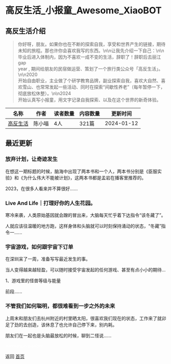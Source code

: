 # 高反生活_小报童_Awesome_XiaoBOT

## 高反生活介绍
> 你好呀，朋友。如果你也在不断的探索自我，享受和世界产生的链接，期待未知的旅程。那也许你会喜欢我写的东西。\n\n让我先介绍一下自己：\n\n毕业后进入体制内，因为不喜欢一成不变的生活，辞职了！辞职后去丽江gap  
year , 期间给朋友的民宿做运营、策划了一个旅行类公众号「高反生活」。\n\n2020  
开始自由职业，主业做了个研学教育品牌，副业探索自我，喜欢大自然、喜欢雪山、也常常发起一些活动、同时在探索“间歇性养老”（每年暂停一下，彻底放松休整）。\n\n2024  
开始认真写小报童，用文字记录自我探索、以及在这个世界的新奇体验。  
  


|名称|作者|读者数量|内容数量|更新时间|
|---|---|---|---|---|
|[高反生活](https://xiaobot.net/p/HiFunLife2023?refer=0b133df9-27dc-423b-8101-639049001c13)|陈小喵|4人|321篇|2024-01-12|

## 最近更新
### 放弃计划，让奇迹发生

在想这一期标题的时候，脑海中出现了两本书和一个人，两本书分别是《臣服实验》和《为什么伟大不能被计划》，这两本书都是孟岩在播客里推荐的。

2023，在很多人看来并不算很好......

### Live And Life｜打理好你的人生花园。

寒冷来袭，人类原始基因就会蹭的冒出来，大脑每天忙乎着下达指令“该冬藏了”。

人就应该往温暖的地方跑，这样身体和头脑就可以时刻保持涌动的状态，“冬藏”指令一......

### 宇宙游戏，如何跟宇宙下订单

在深圳呆了一周，准备写写最近发生的事。



当人变得越来越轻盈，可以随时接受宇宙发起的任何游戏、甚至有点小小的期待…

1、游戏里的怪兽等级与能量

前段......

### 不管我们如何聪明，都很难看到一步之外的未来

上周末和朋友们去杭州附近的村里晒太阳，很喜欢我们现在的状态，工作来了就卯足了劲的去创造，该休息了也允许自己停下来，别内耗。

朋友们在一起也是头脑最放松的时候，聊到二怪说......


<a href="https://github.com/Reno9527/awesome-xiaobot" style="color: white; text-decoration: none;">awesome-xiaobot</a>

返回 [首页](../README.md)
